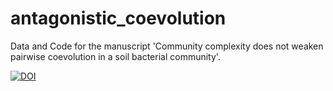 # antagonistic_coevolution
Data and Code for the manuscript 'Community complexity does not weaken pairwise coevolution in a soil bacterial community'.

[![DOI](https://zenodo.org/badge/DOI/10.5281/zenodo.17223177.svg)](https://doi.org/10.5281/zenodo.17223177)
